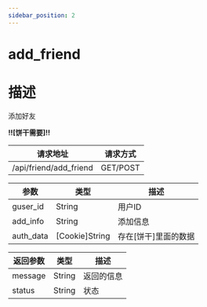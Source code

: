 ```yaml
---
sidebar_position: 2
---
```

# add_friend
# 描述
添加好友

**!!\[饼干需要\]!!**

| 请求地址 | 请求方式 |
| --- | --- |
| /api/friend/add_friend | GET/POST |


|参数|类型|描述|
|---|---|---|
|guser_id|String|用户ID|
|add_info|String|添加信息|
|auth_data|\[Cookie\]String|存在\[饼干\]里面的数据|

|返回参数|类型|描述|
|---|---|---|
|message|String|返回的信息|
|status|String|状态|
